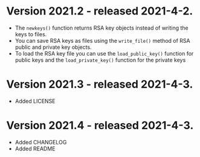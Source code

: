 # Version 2021.2 - released 2021-4-2.
- The `newkeys()` function returns RSA key objects instead of writing the keys to files.
- You can save RSA keys as files using the `write_file()` method of RSA public and private key objects.
- To load the RSA key file you can use the `load_public_key()` function for public keys
and the `load_private_key()` function for the private keys

# Version 2021.3 - released 2021-4-3.
- Added LICENSE

# Version 2021.4 - released 2021-4-3.
- Added CHANGELOG
- Added README
